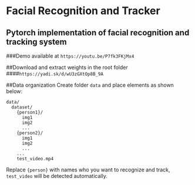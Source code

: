 # Facial Recognition and Tracker

## Pytorch implementation of facial recognition and tracking system

###Demo available at ```https://youtu.be/P7fk3FKjMx4```

##Download and extract weights in the root folder
####```https://yadi.sk/d/wU3zGXtOp8B_9A```


##Data organization
Create folder `data` and place elements as shown below:
```angular2
data/
  dataset/
    {person1}/
      img1
      img2
      ...
    {person2}/
      img1
      img2
      ...
    ...
    test_video.mp4
```
Replace `{person}` with names who you want to recognize and track, `test_video` will be detected automatically.